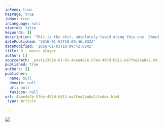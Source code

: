 ```yaml
---
inFeed: true
hasPage: true
inNav: true
inLanguage: null
starred: false
keywords: []
description: 'This is the shit, absolutely loved doing this one. Shout out to Rivers of Nihil - what a crushing album to end 2015'
datePublished: '2016-01-03T10:09:46.832Z'
dateModified: '2016-01-03T10:09:42.624Z'
title: 9 - music player
author: []
sourcePath: _posts/2016-01-01-4aae4e7e-57ee-495d-b911-ea7fee2babe2.md
published: true
authors: []
publisher:
  name: null
  domain: null
  url: null
  favicon: null
url: 4aae4e7e-57ee-495d-b911-ea7fee2babe2/index.html
_type: Article

---
```

![](https://the-grid-user-content.s3-us-west-2.amazonaws.com/3bfbaf5c-18f3-4370-8f48-48cc431fbcca.png)